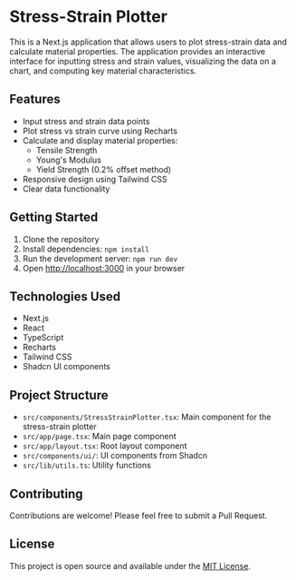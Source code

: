 # Stress-Strain Plotter

This is a Next.js application that allows users to plot stress-strain data and calculate material properties. The application provides an interactive interface for inputting stress and strain values, visualizing the data on a chart, and computing key material characteristics.

## Features

- Input stress and strain data points
- Plot stress vs strain curve using Recharts
- Calculate and display material properties:
  - Tensile Strength
  - Young's Modulus
  - Yield Strength (0.2% offset method)
- Responsive design using Tailwind CSS
- Clear data functionality

## Getting Started

1. Clone the repository
2. Install dependencies: `npm install`
3. Run the development server: `npm run dev`
4. Open [http://localhost:3000](http://localhost:3000) in your browser

## Technologies Used

- Next.js
- React
- TypeScript
- Recharts
- Tailwind CSS
- Shadcn UI components

## Project Structure

- `src/components/StressStrainPlotter.tsx`: Main component for the stress-strain plotter
- `src/app/page.tsx`: Main page component
- `src/app/layout.tsx`: Root layout component
- `src/components/ui/`: UI components from Shadcn
- `src/lib/utils.ts`: Utility functions

## Contributing

Contributions are welcome! Please feel free to submit a Pull Request.

## License

This project is open source and available under the [MIT License](LICENSE).

